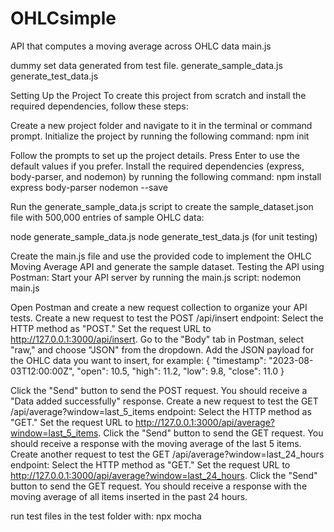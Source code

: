 # OHLCsimple
API that computes a moving average across OHLC data
main.js

dummy set data generated from test file.
generate_sample_data.js
generate_test_data.js

Setting Up the Project
To create this project from scratch and install the required dependencies, follow these steps:

Create a new project folder and navigate to it in the terminal or command prompt.
Initialize the project by running the following command:
  npm init
        
Follow the prompts to set up the project details. Press Enter to use the default values if you prefer.
Install the required dependencies (express, body-parser, and nodemon) by running the following command:
  npm install express body-parser nodemon --save

Run the generate_sample_data.js script to create the sample_dataset.json file with 500,000 entries of sample OHLC data:

node generate_sample_data.js
node generate_test_data.js (for unit testing) 

Create the main.js file and use the provided code to implement the OHLC Moving Average API and generate the sample dataset.
Testing the API using Postman:
Start your API server by running the main.js script:
  nodemon main.js
        
Open Postman and create a new request collection to organize your API tests.
Create a new request to test the POST /api/insert endpoint:
Select the HTTP method as "POST."
Set the request URL to http://127.0.0.1:3000/api/insert.
Go to the "Body" tab in Postman, select "raw," and choose "JSON" from the dropdown.
Add the JSON payload for the OHLC data you want to insert, for example:
  {
    "timestamp": "2023-08-03T12:00:00Z",
    "open": 10.5,
    "high": 11.2,
    "low": 9.8,
    "close": 11.0
  }
          
Click the "Send" button to send the POST request. You should receive a "Data added successfully" response.
Create a new request to test the GET /api/average?window=last_5_items endpoint:
Select the HTTP method as "GET."
Set the request URL to http://127.0.0.1:3000/api/average?window=last_5_items.
Click the "Send" button to send the GET request. You should receive a response with the moving average of the last 5 items.
Create another request to test the GET /api/average?window=last_24_hours endpoint:
Select the HTTP method as "GET."
Set the request URL to http://127.0.0.1:3000/api/average?window=last_24_hours.
Click the "Send" button to send the GET request. You should receive a response with the moving average of all items inserted in the past 24 hours.

run test files in the test folder with:
npx mocha